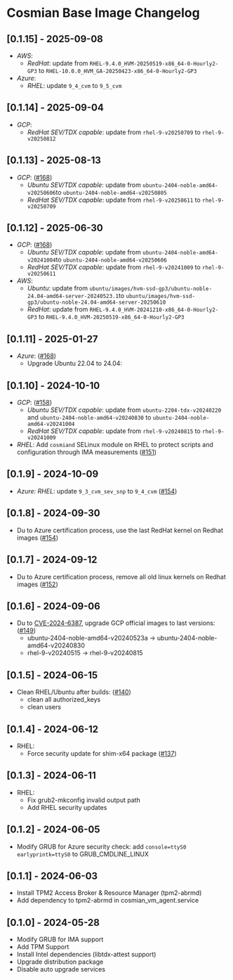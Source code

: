 # Cosmian Base Image Changelog

## [0.1.15] - 2025-09-08

- *AWS*:
  - *RedHat*: update from `RHEL-9.4.0_HVM-20250519-x86_64-0-Hourly2-GP3` to `RHEL-10.0.0_HVM_GA-20250423-x86_64-0-Hourly2-GP3`
- *Azure*: 
  - *RHEL*: update `9_4_cvm` to `9_5_cvm`

## [0.1.14] - 2025-09-04

- *GCP*:
  - *RedHat SEV/TDX capable*: update from `rhel-9-v20250709` to `rhel-9-v20250812`

## [0.1.13] - 2025-08-13

- *GCP*: ([#168](https://github.com/Cosmian/cosmian_vm/pull/168))
  - *Ubuntu SEV/TDX capable*: update from `ubuntu-2404-noble-amd64-v20250606`to `ubuntu-2404-noble-amd64-v20250805`
  - *RedHat SEV/TDX capable*: update from `rhel-9-v20250611` to `rhel-9-v20250709`

## [0.1.12] - 2025-06-30

- *GCP*: ([#168](https://github.com/Cosmian/cosmian_vm/pull/168))
  - *Ubuntu SEV/TDX capable*: update from `ubuntu-2404-noble-amd64-v20241004`to `ubuntu-2404-noble-amd64-v20250606`
  - *RedHat SEV/TDX capable*: update from `rhel-9-v20241009` to `rhel-9-v20250611`
- *AWS*:
  - *Ubuntu*: update from `ubuntu/images/hvm-ssd-gp3/ubuntu-noble-24.04-amd64-server-20240523.1`to `ubuntu/images/hvm-ssd-gp3/ubuntu-noble-24.04-amd64-server-20250610`
  - *RedHat*: update from `RHEL-9.4.0_HVM-20241210-x86_64-0-Hourly2-GP3` to `RHEL-9.4.0_HVM-20250519-x86_64-0-Hourly2-GP3`

## [0.1.11] - 2025-01-27

- *Azure*: ([#168](https://github.com/Cosmian/cosmian_vm/pull/168))
  - Upgrade Ubuntu 22.04 to 24.04:

## [0.1.10] - 2024-10-10

- *GCP*: ([#158](https://github.com/Cosmian/cosmian_vm/pull/158))
  - *Ubuntu SEV/TDX capable*: update from `ubuntu-2204-tdx-v20240220` and `ubuntu-2404-noble-amd64-v20240830` to `ubuntu-2404-noble-amd64-v20241004`
  - *RedHat SEV/TDX capable*: update from `rhel-9-v20240815` to `rhel-9-v20241009`
- *RHEL*: Add `cosmiand` SELinux module on RHEL to protect scripts and configuration through IMA measurements ([#151](https://github.com/Cosmian/cosmian_vm/pull/151))

## [0.1.9] - 2024-10-09

- *Azure: RHEL*: update `9_3_cvm_sev_snp` to `9_4_cvm` ([#154](https://github.com/Cosmian/cosmian_vm/pull/154))

## [0.1.8] - 2024-09-30

- Du to Azure certification process, use the last RedHat kernel on Redhat images ([#154](https://github.com/Cosmian/cosmian_vm/pull/154))

## [0.1.7] - 2024-09-12

- Du to Azure certification process, remove all old linux kernels on Redhat images ([#152](https://github.com/Cosmian/cosmian_vm/pull/152))

## [0.1.6] - 2024-09-06

- Du to [CVE-2024-6387](https://ubuntu.com/security/CVE-2024-6387), upgrade GCP official images to last versions: ([#149](https://github.com/Cosmian/cosmian_vm/pull/149))
  - ubuntu-2404-noble-amd64-v20240523a -> ubuntu-2404-noble-amd64-v20240830
  - rhel-9-v20240515 -> rhel-9-v20240815

## [0.1.5] - 2024-06-15

- Clean RHEL/Ubuntu after builds: ([#140](https://github.com/Cosmian/cosmian_vm/pull/140))
  - clean all authorized_keys
  - clean users

## [0.1.4] - 2024-06-12

- RHEL:
  - Force security update for shim-x64 package ([#137](https://github.com/Cosmian/cosmian_vm/pull/137))

## [0.1.3] - 2024-06-11

- RHEL:
  - Fix grub2-mkconfig invalid output path
  - Add RHEL security updates

## [0.1.2] - 2024-06-05

- Modify GRUB for Azure security check: add `console=ttyS0 earlyprintk=ttyS0` to GRUB_CMDLINE_LINUX

## [0.1.1] - 2024-06-03

- Install TPM2 Access Broker & Resource Manager (tpm2-abrmd)
- Add dependency to tpm2-abrmd in cosmian_vm_agent.service

## [0.1.0] - 2024-05-28

- Modify GRUB for IMA support
- Add TPM Support
- Install Intel dependencies (libtdx-attest support)
- Upgrade distribution package
- Disable auto upgrade services

